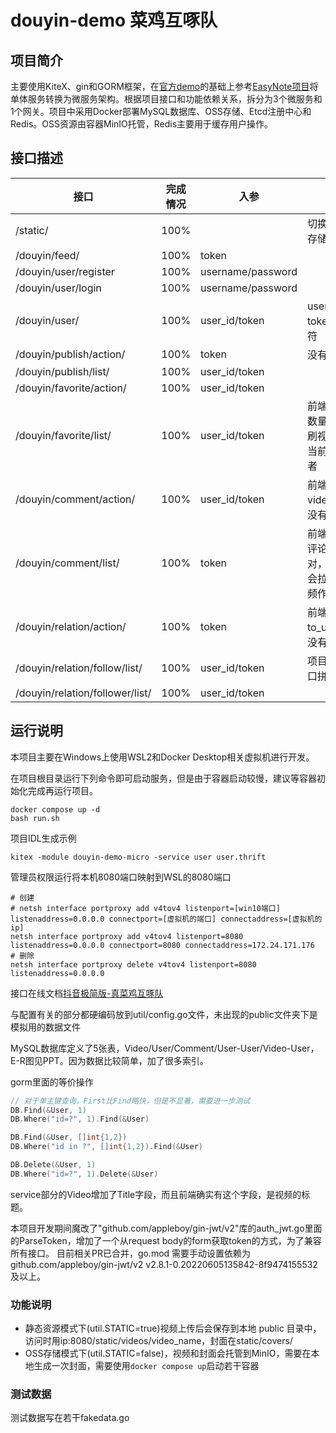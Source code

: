 # douyin-demo 菜鸡互啄队

## 项目简介
主要使用KiteX、gin和GORM框架，在[官方demo](https://github.com/RaymondCode/simple-demo)的基础上参考[EasyNote项目](https://github.com/cloudwego/kitex-examples/tree/main/bizdemo/easy_note)将单体服务转换为微服务架构。根据项目接口和功能依赖关系，拆分为3个微服务和1个网关。项目中采用Docker部署MySQL数据库、OSS存储、Etcd注册中心和Redis。OSS资源由容器MinIO托管，Redis主要用于缓存用户操作。
## 接口描述

| 接口                              | 完成情况 | 入参                | 备注                          |
|---------------------------------|------|-------------------|-----------------------------|
| /static/                        | 100% |                   | 切换为OSS存储                    |
| /douyin/feed/                   | 100%  | token             |                             |
| /douyin/user/register           | 100%  | username/password |                             |
| /douyin/user/login              | 100%  | username/password |                             |
| /douyin/user/                   | 100%  | user_id/token     | user_id和token应该相符           | 
| /douyin/publish/action/         | 100%  | token             | 没有user_id                   |
| /douyin/publish/list/           | 100%  | user_id/token     |               |
| /douyin/favorite/action/        | 100%  | user_id/token     |                             |
| /douyin/favorite/list/          | 100%  | user_id/token     | 前端显示的数量不对，刷视频会拉当前视频作者 |               
| /douyin/comment/action/         | 100%  | user_id/token     | 前端只给了video_id，没有user_id     |
| /douyin/comment/list/           | 100%  | token             | 前端显示的评论总数不对，刷视频会拉当前视频作者     |
| /douyin/relation/action/        | 100%  | token             | 前端只给了to_user_id，没有user_id   |
| /douyin/relation/follow/list/   | 100%  | user_id/token     | 项目文档接口拼错了                  |
| /douyin/relation/follower/list/ | 100%  | user_id/token     |                             |
## 运行说明
本项目主要在Windows上使用WSL2和Docker Desktop相关虚拟机进行开发。

在项目根目录运行下列命令即可启动服务，但是由于容器启动较慢，建议等容器初始化完成再运行项目。
```shell
docker compose up -d
bash run.sh
```

项目IDL生成示例
```shell
kitex -module douyin-demo-micro -service user user.thrift
```

管理员权限运行将本机8080端口映射到WSL的8080端口
```shell
# 创建
# netsh interface portproxy add v4tov4 listenport=[win10端口] listenaddress=0.0.0.0 connectport=[虚拟机的端口] connectaddress=[虚拟机的ip]
netsh interface portproxy add v4tov4 listenport=8080 listenaddress=0.0.0.0 connectport=8080 connectaddress=172.24.171.176
# 删除
netsh interface portproxy delete v4tov4 listenport=8080 listenaddress=0.0.0.0
```

接口在线文档[抖音极简版-真菜鸡互啄队](https://www.apifox.cn/apidoc/project-1066782/api-22446795)

与配置有关的部分都硬编码放到util/config.go文件，未出现的public文件夹下是模拟用的数据文件

MySQL数据库定义了5张表，Video/User/Comment/User-User/Video-User，E-R图见PPT。因为数据比较简单，加了很多索引。

gorm里面的等价操作
```go
// 对于单主键查询，First比Find略快，但是不显著，需要进一步测试
DB.Find(&User, 1)
DB.Where("id=?", 1).Find(&User)

DB.Find(&User, []int{1,2})
DB.Where("id in ?", []int{1,2}).Find(&User)

DB.Delete(&User, 1)
DB.Where("id=?", 1).Delete(&User)
```

service部分的Video增加了Title字段，而且前端确实有这个字段，是视频的标题。

本项目开发期间魔改了"github.com/appleboy/gin-jwt/v2"库的auth_jwt.go里面的ParseToken，增加了一个从request body的form获取token的方式，为了兼容所有接口。
目前相关PR已合并，go.mod 需要手动设置依赖为 github.com/appleboy/gin-jwt/v2 v2.8.1-0.20220605135842-8f9474155532 及以上。

### 功能说明

* 静态资源模式下(util.STATIC=true)视频上传后会保存到本地 public 目录中，访问时用ip:8080/static/videos/video_name，封面在static/covers/
* OSS存储模式下(util.STATIC=false)，视频和封面会托管到MinIO，需要在本地生成一次封面，需要使用```docker compose up```启动若干容器

### 测试数据

测试数据写在若干fakedata.go